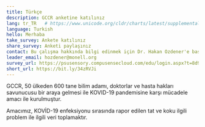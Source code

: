 ```yaml
---
title: Türkçe
description: GCCR anketine katılınız
lang: tr_TR   # https://www.unicode.org/cldr/charts/latest/supplemental/language_territory_information.html
language: Turkish
hello: Merhaba
take_survey: Ankete katılınız
share_survey: Anketi paylaşınız
contact: Bu çalışma hakkında bilgi edinmek için Dr. Hakan Ozdener'e basvuruda bulunabilirsiniz
leader_email: hozdener@monell.org
survey_url: https://psusensory.compusensecloud.com/edu/login.aspx?t=8d97020c-5956-4bba-9f5d-baf0f88f2e28
short_url: https://bit.ly/34zRVJi
---
```

GCCR, 50 ülkeden 600 tane bilim adamı, doktorlar ve hasta hakları savunucusu bir araya gelmesi ile KOVID-19 pandemisine karşı mücadele amacı ile kurulmuştur. 

Amacımız, KOVİD-19 enfeksiyonu sırasında rapor edilen tat ve koku ilgili problem ile ilgili veri toplamaktır.  

